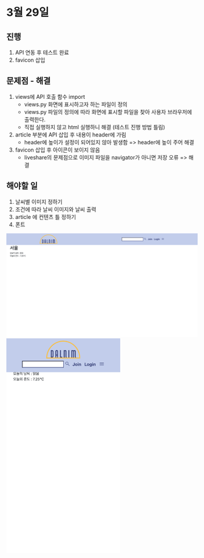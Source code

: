 # 3월 29일

## 진행
1. API 연동 후 테스트 완료
2. favicon 삽입

## 문제점 - 해결
1. views에 API 호출 함수 import
    - views.py 화면에 표시하고자 하는 파일이 정의
    - views.py 파일의 정의에 따라 화면에 표시할 파일을 찾아 사용자 브라우저에 출력한다.
    - 직접 실행하지 않고 html 실행하니 해결 (테스트 진행 방법 틀림)
2. article 부분에 API 삽입 후 내용이 header에 가림
    - header에 높이가 설정이 되어있지 않아 발생함 => header에 높이 주어 해결
3. favicon 삽입 후 아이콘이 보이지 않음
    - liveshare의 문제점으로 이미지 파일을 navigator가 아니면 저장 오류 => 해결

## 해야할 일
1. 날씨별 이미지 정하기
2. 조건에 따라 날씨 이미지와 날씨 출력
3. article 에 컨텐츠 틀 정하기
4. 폰트

<img src="../img/230329_1.png" width=600px>
<img src="../img/230329_2.png" width=300px>